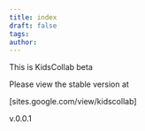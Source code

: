 ```yaml
---
title: index
draft: false
tags: 
author:
---
```

 
This is KidsCollab beta

Please view the stable version at 

[sites.google.com/view/kidscollab]

v.0.0.1